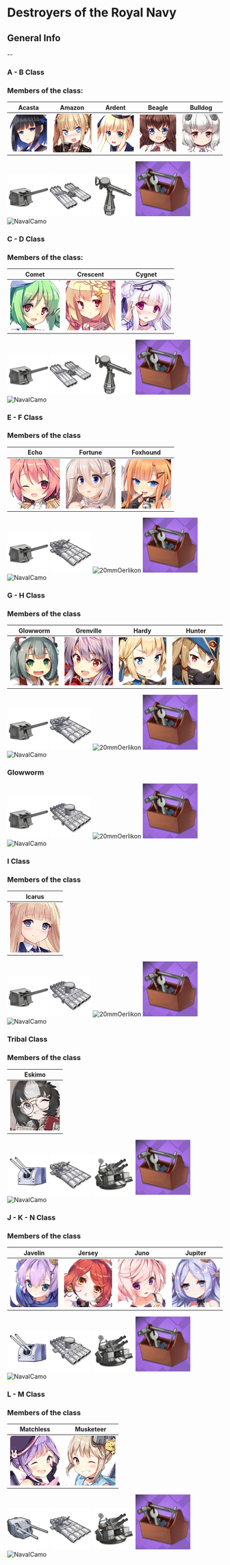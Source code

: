 # Destroyers of the Royal Navy

## General Info

--

### A - B Class 

### Members of the class: <br/>

Acasta | Amazon | Ardent | Beagle | Bulldog 
| ----- | ----- | ----- | ----- | ----- |
![Acasta](Icons/Ship/RoyalNavy/Acasta.png) | ![Amazon](Icons/Ship/RoyalNavy/Amazon.png) | ![Ardent](Icons/Ship/RoyalNavy/Ardent.png) | ![Beagle](Icons/Ship/RoyalNavy/Beagle.png) | ![Bulldog](Icons/Ship/RoyalNavy/Bulldog.png) | <br/>

![45QFMkIX](/Icons/Equipment/Guns/DD/45QFMkIX.png)
![Triple21inMkIX](/Icons/Equipment/Torpedo/Surface/21inTripleMkIX.png)
![12.7mmMG](/Icons/Equipment/AA/12_7mmMG.png)
![RepairToolkit](/Icons/Equipment/Auxiliary/RepairToolkit.png)
![NavalCamo](/Icons/Equipment/Auxiliary/NavalCamo.png) <br/>

### C - D Class

### Members of the class: <br/>

Comet | Crescent | Cygnet
| ----- | ----- | ----- |
![Comet](Icons/Ship/RoyalNavy/Comet.png) |![Crescent](Icons/Ship/RoyalNavy/Crescent.png) |![Cygnet](Icons/Ship/RoyalNavy/Cygnet.png) | <br/>

![45QFMkIX](/Icons/Equipment/Guns/DD/45QFMkIX.png)
![Triple21inMkIX](/Icons/Equipment/Torpedo/Surface/21inTripleMkIX.png)
![12.7mmMG](/Icons/Equipment/AA/12_7mmMG.png)
![RepairToolkit](/Icons/Equipment/Auxiliary/RepairToolkit.png)
![NavalCamo](/Icons/Equipment/Auxiliary/NavalCamo.png) <br/>

### E - F Class

### Members of the class

Echo | Fortune | Foxhound
| ----- | ----- | ----- |
![Echo](Icons/Ship/RoyalNavy/Echo.png) |![Fortune](Icons/Ship/RoyalNavy/Fortune.png) |![Foxhound](Icons/Ship/RoyalNavy/Foxhound.png) | <br/>

![45QFMkIX](/Icons/Equipment/Guns/DD/45QFMkIX.png)
![Quad21inMkIX](/Icons/Equipment/Torpedo/Surface/21inQuadleMkIX.png)
![20mmOerlikon](/Icons/Equipment/AA/Oerlikon.png)
![RepairToolkit](/Icons/Equipment/Auxiliary/RepairToolkit.png)
![NavalCamo](/Icons/Equipment/Auxiliary/NavalCamo.png) <br/>

### G - H Class

### Members of the class

Glowworm | Grenville | Hardy | Hunter
| ----- | ----- | ----- | ----- |
![Glowworm](Icons/Ship/RoyalNavy/Glowworm.png) |![Grenville](Icons/Ship/RoyalNavy/Grenville.png) |![Hardy](Icons/Ship/RoyalNavy/Hardy.png) |![Hunter](Icons/Ship/RoyalNavy/Hunter.png) | <br/>

![45QFMkIX](/Icons/Equipment/Guns/DD/45QFMkIX.png)
![Quad21inMkIX](/Icons/Equipment/Torpedo/Surface/21inQuadleMkIX.png)
![20mmOerlikon](/Icons/Equipment/AA/Oerlikon.png)
![RepairToolkit](/Icons/Equipment/Auxiliary/RepairToolkit.png)
![NavalCamo](/Icons/Equipment/Auxiliary/NavalCamo.png) <br/>

### Glowworm

![45QFMkIX](/Icons/Equipment/Guns/DD/45QFMkIX.png)
![Quint21inMkIX](/Icons/Equipment/Torpedo/Surface/21inQuintleMkIX.png)
![20mmOerlikon](/Icons/Equipment/AA/Oerlikon.png)
![RepairToolkit](/Icons/Equipment/Auxiliary/RepairToolkit.png)
![NavalCamo](/Icons/Equipment/Auxiliary/NavalCamo.png) <br/>

### I Class

### Members of the class

Icarus |
| ----- |
![Icarus](Icons/Ship/RoyalNavy/Icarus.png) | <br/>

![45QFMkIX](/Icons/Equipment/Guns/DD/45QFMkIX.png)
![Quint21inMkIX](/Icons/Equipment/Torpedo/Surface/21inQuintleMkIX.png)
![20mmOerlikon](/Icons/Equipment/AA/Oerlikon.png)
![RepairToolkit](/Icons/Equipment/Auxiliary/RepairToolkit.png)
![NavalCamo](/Icons/Equipment/Auxiliary/NavalCamo.png) <br/>

### Tribal Class

### Members of the class

Eskimo |
| ------ |
![Eskimo](Icons/Ship/RoyalNavy/Eskimo.png) | <br/>

![45QFMkXII](/Icons/Equipment/Guns/DD/45QFMkXII.png)
![Quad21inMkIX](/Icons/Equipment/Torpedo/Surface/21inQuadleMkIX.png)
![Quad40mmPP](/Icons/Equipment/AA/Quad40mmPP.png)
![RepairToolkit](/Icons/Equipment/Auxiliary/RepairToolkit.png)
![NavalCamo](/Icons/Equipment/Auxiliary/NavalCamo.png) <br/>

### J - K - N Class

### Members of the class 

Javelin | Jersey | Juno | Jupiter
| ----- | ----- | ----- | ----- |
![Javelin](Icons/Ship/RoyalNavy/Javelin.png) |![Jersey](Icons/Ship/RoyalNavy/Jersey.png) |![Juno](Icons/Ship/RoyalNavy/Juno.png) |![Jupiter](Icons/Ship/RoyalNavy/Jupiter.png) | <br/>

![45QFMkXII](/Icons/Equipment/Guns/DD/45QFMkXII.png)
![Quint21inMkIX](/Icons/Equipment/Torpedo/Surface/21inQuintleMkIX.png)
![Quad40mmPP](/Icons/Equipment/AA/Quad40mmPP.png)
![RepairToolkit](/Icons/Equipment/Auxiliary/RepairToolkit.png)
![NavalCamo](/Icons/Equipment/Auxiliary/NavalCamo.png) <br/>

### L - M Class

### Members of the class

Matchless | Musketeer
| ----- | ----- |
![Matchless](Icons/Ship/RoyalNavy/Matchless.png) |![Musketeer](Icons/Ship/RoyalNavy/Musketeer.png) | <br/>

![50QFMkXI](/Icons/Equipment/Guns/DD/50QFMkXI.png)
![Quad21inMkIX](/Icons/Equipment/Torpedo/Surface/21inQuadleMkIX.png)
![Quad40mmPP](/Icons/Equipment/AA/Quad40mmPP.png)
![RepairToolkit](/Icons/Equipment/Auxiliary/RepairToolkit.png)
![NavalCamo](/Icons/Equipment/Auxiliary/NavalCamo.png) <br/>
